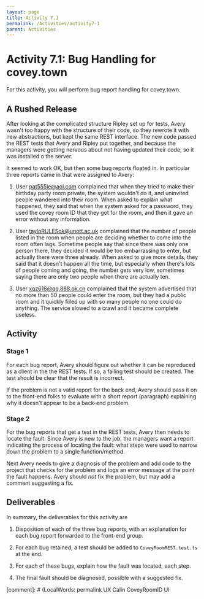 ```yaml
---
layout: page
title: Activity 7.1
permalink: /Activities/activity7-1
parent: Activities
---
```


# Activity 7.1: Bug Handling for covey.town

For this activity, you will perform bug report handling for covey.town.


## A Rushed Release

After looking at the complicated structure Ripley set up for tests, Avery wasn't too happy with the structure of their code, so they rewrote it with new abstractions, but kept the same REST interface.  The new code passed the REST tests that Avery and Ripley put together, and because the managers were getting nervous about not having updated their code, so it was installed o the server.

It seemed to work OK, but then some bug reports floated in.  In particular three reports came in that were assigned to Avery:

1. User pat555le@aol.com complained that when they tried to make their birthday party room private, the system wouldn't do it, and uninvited people wandered into their room.  When asked to explain what happened, they said that when the system asked for a password, they used the covey room ID that they got for the room, and then it gave an error without any information.

2. User tayloRULESok@unott.ac.uk complained that the number of people listed in the room when people are deciding whether to come into the room often lags.  Sometime people say that since there was only one person there, they decided it would be too embarrassing to enter, but actually there were three already.  When asked to give more details, they said that it doesn't happen all the time, but especially when there's lots of people coming and going, the number gets very low, sometimes saying there are only two people when there are actually ten.

3. User xqz618@qq.888.ok.cn complained that the system advertised that no more than 50 people could enter the room, but they had a public room and it quickly filled up with so many people no one could do anything.  The service slowed to a crawl and it became complete useless.

## Activity

### Stage 1

For each bug report, Avery should figure out whether it can be reproduced as a client in the the REST tests.  If so, a failing test should be created.  The test should be clear that the result is incorrect.

If the problem is not a valid report for the back end, Avery should pass it on to the front-end folks to evaluate with a short report (paragraph) explaining why it doesn't appear to be a back-end problem.

### Stage 2

For the bug reports that get a test in the REST tests, Avery then needs to locate the fault.  Since Avery is new to the job, the managers want a report indicating the process of locating the fault: what steps were used to narrow down the problem to a single function/method.

Next Avery needs to give a diagnosis of the problem and add code to the project that checks for the problem and logs an error message at the point the fault happens.  Avery should *not* fix the problem, but may add a comment suggesting a fix.


## Deliverables

In summary, the deliverables for this activity are
1. Disposition of each of the three bug reports,
   with an explanation for each bug report forwarded to the front-end group.
   
2. For each bug retained, a test should be added to `CoveyRoomREST.test.ts` at the end.

3. For each of these bugs, explain how the fault was located, each step.

4. The final fault should be diagnosed, possible with a suggested fix.

[comment]: # (LocalWords:  permalink UX Calin CoveyRoomID UI
